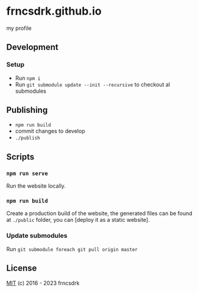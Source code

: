 # frncsdrk.github.io

my profile

## Development

### Setup

- Run `npm i`
- Run `git submodule update --init --recursive` to checkout al submodules

## Publishing

- `npm run build`
- commit changes to develop
- `./publish`

## Scripts

### `npm run serve`

Run the website locally.

### `npm run build`

Create a production build of the website, the generated files can be found at `./public` folder, you can [deploy it as a static website].

### Update submodules

Run `git submodule foreach git pull origin master`

## License

[MIT](License) (c) 2016 - 2023 frncsdrk

[License]: ./LICENSE
